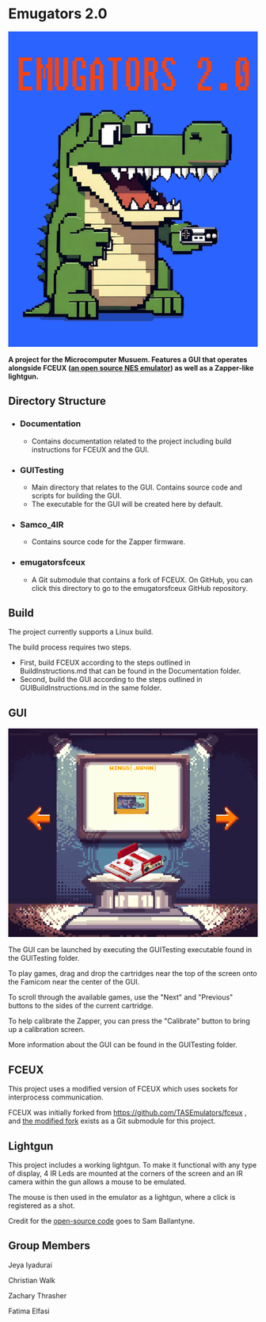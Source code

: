 # Emugators 2.0

![Emugators Logo](https://github.com/Emu-gators/emugators2.0/blob/main/emugator.png)

**A project for the Microcomputer Musuem. Features a GUI that operates alongside FCEUX ([an open source NES emulator](https://github.com/TASEmulators/fceux)) as well as a Zapper-like lightgun.**

## Directory Structure

* ### Documentation
    - Contains documentation related to the project including build instructions for FCEUX and the GUI.
* ### GUITesting
    - Main directory that relates to the GUI. Contains source code and scripts for building the GUI. 
    - The executable for the GUI will be created here by default.
* ### Samco_4IR
    - Contains source code for the Zapper firmware.
* ### emugatorsfceux
    - A Git submodule that contains a fork of FCEUX. On GitHub, you can click this directory to go to the emugatorsfceux GitHub repository.

## Build

The project currently supports a Linux build.

The build process requires two steps.

* First, build FCEUX according to the steps outlined in BuildInstructions.md that can be found in the Documentation folder.
* Second, build the GUI according to the steps outlined in GUIBuildInstructions.md in the same folder.

## GUI

![Image of the GUI](https://github.com/Emu-gators/emugators2.0/blob/main/GUI.png)

The GUI can be launched by executing the GUITesting executable found in the GUITesting folder.

To play games, drag and drop the cartridges near the top of the screen onto the Famicom near the center of the GUI. 

To scroll through the available games, use the "Next" and "Previous" buttons to the sides of the current cartridge.

To help calibrate the Zapper, you can press the "Calibrate" button to bring up a calibration screen.

More information about the GUI can be found in the GUITesting folder.

## FCEUX

This project uses a modified version of FCEUX which uses sockets for interprocess communication.

FCEUX was initially forked from https://github.com/TASEmulators/fceux , and [the modified fork](https://github.com/Emu-gators/emugatorsfceux) exists as a Git submodule for this project.

## Lightgun

This project includes a working lightgun. To make it functional with any type of display, 4 IR Leds are mounted at the corners of the screen and an IR camera within the gun allows a mouse to be emulated. 

The mouse is then used in the emulator as a lightgun, where a click is registered as a shot. 

Credit for the [open-source code](https://github.com/Emu-gators/emugators2.0/tree/main/Samco_4IR) goes to Sam Ballantyne.

## Group Members
Jeya Iyadurai

Christian Walk

Zachary Thrasher

Fatima Elfasi

